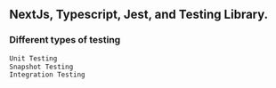 ## NextJs, Typescript, Jest, and Testing Library.

### Different types of testing

```bash
Unit Testing
Snapshot Testing
Integration Testing
```
